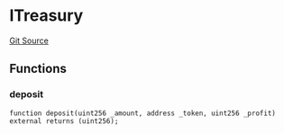 # ITreasury
[Git Source](https://github.com/KlimaDAO/klimadao-solidity/blob/b4fb0f4685d5fe4c80ffc162389dfe0abdfe9f39/src/protocol/pKLIMA/AltExercisepKLIMA.sol)


## Functions
### deposit


```solidity
function deposit(uint256 _amount, address _token, uint256 _profit) external returns (uint256);
```

